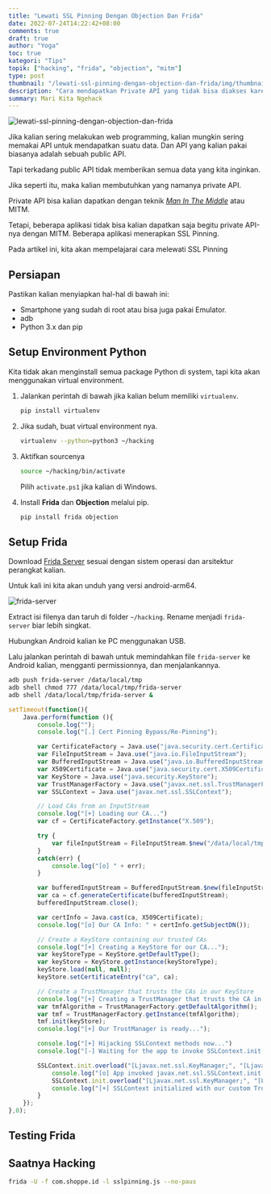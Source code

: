 ```yaml
---
title: "Lewati SSL Pinning Dengan Objection Dan Frida"
date: 2022-07-24T14:22:42+08:00
comments: true
draft: true
author: "Yoga"
toc: true
kategori: "Tips"
topik: ["hacking", "frida", "objection", "mitm"]
type: post
thumbnail: "/lewati-ssl-pinning-dengan-objection-dan-frida/img/thumbnail.webp"
description: "Cara mendapatkan Private API yang tidak bisa diakses karena SSL Pinning"
summary: Mari Kita Ngehack
---
```


![lewati-ssl-pinning-dengan-objection-dan-frida](/lewati-ssl-pinning-dengan-objection-dan-frida/img/thumbnail.webp)

Jika kalian sering melakukan web programming, kalian mungkin sering memakai API untuk mendapatkan suatu data. Dan API yang kalian pakai biasanya adalah sebuah public API.

Tapi terkadang public API tidak memberikan semua data yang kita inginkan.

Jika seperti itu, maka kalian membutuhkan yang namanya private API.

Private API bisa kalian dapatkan dengan teknik [_Man In The Middle_](https://en.wikipedia.org/wiki/Man-in-the-middle_attack) atau MITM.

Tetapi, beberapa aplikasi tidak bisa kalian dapatkan saja begitu private API-nya dengan MITM. Beberapa aplikasi menerapkan SSL Pinning.

Pada artikel ini, kita akan mempelajarai cara melewati SSL Pinning

## Persiapan

Pastikan kalian menyiapkan hal-hal di bawah ini:

- Smartphone yang sudah di root atau bisa juga pakai Emulator.
- adb
- Python 3.x dan pip

## Setup Environment Python

Kita tidak akan menginstall semua package Python di system, tapi kita akan menggunakan virtual environment.

1. Jalankan perintah di bawah jika kalian belum memiliki `virtualenv`.

   ```Bash
   pip install virtualenv
   ```

2. Jika sudah, buat virtual environment nya.

   ```Bash
   virtualenv --python=python3 ~/hacking
   ```

3. Aktifkan sourcenya

   ```Bash
   source ~/hacking/bin/activate
   ```

   Pilih `activate.ps1` jika kalian di Windows.

4. Install **Frida** dan **Objection** melalui pip.

   ```Bash
   pip install frida objection
   ```

## Setup Frida

Download [Frida Server](https://github.com/frida/frida/releases "blank") sesuai dengan sistem operasi dan arsitektur perangkat kalian.

Untuk kali ini kita akan unduh yang versi android-arm64.

![frida-server](/lewati-ssl-pinning-dengan-objection-dan-frida/img/frida-server.webp)

Extract isi filenya dan taruh di folder `~/hacking`. Rename menjadi `frida-server` biar lebih singkat.

Hubungkan Android kalian ke PC menggunakan USB.

Lalu jalankan perintah di bawah untuk memindahkan file `frida-server` ke Android kalian, mengganti permissionnya,
dan menjalankannya.

```Bash
adb push frida-server /data/local/tmp
adb shell chmod 777 /data/local/tmp/frida-server
adb shell /data/local/tmp/frida-server &
```

```Javascript {file="sslpinning.js"}
setTimeout(function(){
    Java.perform(function (){
    	console.log("");
	    console.log("[.] Cert Pinning Bypass/Re-Pinning");

	    var CertificateFactory = Java.use("java.security.cert.CertificateFactory");
	    var FileInputStream = Java.use("java.io.FileInputStream");
	    var BufferedInputStream = Java.use("java.io.BufferedInputStream");
	    var X509Certificate = Java.use("java.security.cert.X509Certificate");
	    var KeyStore = Java.use("java.security.KeyStore");
	    var TrustManagerFactory = Java.use("javax.net.ssl.TrustManagerFactory");
	    var SSLContext = Java.use("javax.net.ssl.SSLContext");

	    // Load CAs from an InputStream
	    console.log("[+] Loading our CA...")
	    var cf = CertificateFactory.getInstance("X.509");

	    try {
	    	var fileInputStream = FileInputStream.$new("/data/local/tmp/cert-der.cer");
	    }
	    catch(err) {
	    	console.log("[o] " + err);
	    }

	    var bufferedInputStream = BufferedInputStream.$new(fileInputStream);
	  	var ca = cf.generateCertificate(bufferedInputStream);
	    bufferedInputStream.close();

		var certInfo = Java.cast(ca, X509Certificate);
	    console.log("[o] Our CA Info: " + certInfo.getSubjectDN());

	    // Create a KeyStore containing our trusted CAs
	    console.log("[+] Creating a KeyStore for our CA...");
	    var keyStoreType = KeyStore.getDefaultType();
	    var keyStore = KeyStore.getInstance(keyStoreType);
	    keyStore.load(null, null);
	    keyStore.setCertificateEntry("ca", ca);

	    // Create a TrustManager that trusts the CAs in our KeyStore
	    console.log("[+] Creating a TrustManager that trusts the CA in our KeyStore...");
	    var tmfAlgorithm = TrustManagerFactory.getDefaultAlgorithm();
	    var tmf = TrustManagerFactory.getInstance(tmfAlgorithm);
	    tmf.init(keyStore);
	    console.log("[+] Our TrustManager is ready...");

	    console.log("[+] Hijacking SSLContext methods now...")
	    console.log("[-] Waiting for the app to invoke SSLContext.init()...")

	   	SSLContext.init.overload("[Ljavax.net.ssl.KeyManager;", "[Ljavax.net.ssl.TrustManager;", "java.security.SecureRandom").implementation = function(a,b,c) {
	   		console.log("[o] App invoked javax.net.ssl.SSLContext.init...");
	   		SSLContext.init.overload("[Ljavax.net.ssl.KeyManager;", "[Ljavax.net.ssl.TrustManager;", "java.security.SecureRandom").call(this, a, tmf.getTrustManagers(), c);
	   		console.log("[+] SSLContext initialized with our custom TrustManager!");
	   	}
    });
},0);
```

## Testing Frida

## Saatnya Hacking

```Bash
frida -U -f com.shoppe.id -l sslpinning.js --no-paus
```
